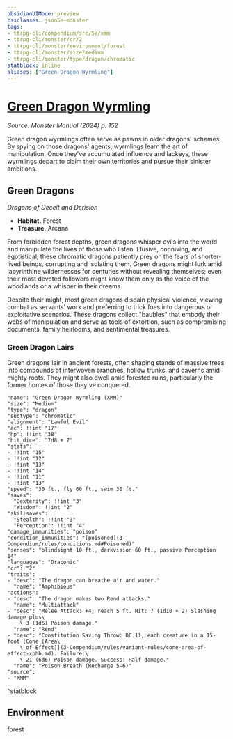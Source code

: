 ```yaml
---
obsidianUIMode: preview
cssclasses: json5e-monster
tags:
- ttrpg-cli/compendium/src/5e/xmm
- ttrpg-cli/monster/cr/2
- ttrpg-cli/monster/environment/forest
- ttrpg-cli/monster/size/medium
- ttrpg-cli/monster/type/dragon/chromatic
statblock: inline
aliases: ["Green Dragon Wyrmling"]
---
```

# [Green Dragon Wyrmling](3-Compendium\bestiary\dragon/green-dragon-wyrmling-xmm.md)
*Source: Monster Manual (2024) p. 152*  

Green dragon wyrmlings often serve as pawns in older dragons' schemes. By spying on those dragons' agents, wyrmlings learn the art of manipulation. Once they've accumulated influence and lackeys, these wyrmlings depart to claim their own territories and pursue their sinister ambitions.

## Green Dragons

*Dragons of Deceit and Derision*

- **Habitat.** Forest  
- **Treasure.** Arcana  

From forbidden forest depths, green dragons whisper evils into the world and manipulate the lives of those who listen. Elusive, conniving, and egotistical, these chromatic dragons patiently prey on the fears of shorter-lived beings, corrupting and isolating them. Green dragons might lurk amid labyrinthine wildernesses for centuries without revealing themselves; even their most devoted followers might know them only as the voice of the woodlands or a whisper in their dreams.

Despite their might, most green dragons disdain physical violence, viewing combat as servants' work and preferring to trick foes into dangerous or exploitative scenarios. These dragons collect "baubles" that embody their webs of manipulation and serve as tools of extortion, such as compromising documents, family heirlooms, and sentimental treasures.

### Green Dragon Lairs

Green dragons lair in ancient forests, often shaping stands of massive trees into compounds of interwoven branches, hollow trunks, and caverns amid mighty roots. They might also dwell amid forested ruins, particularly the former homes of those they've conquered.

```statblock
"name": "Green Dragon Wyrmling (XMM)"
"size": "Medium"
"type": "dragon"
"subtype": "chromatic"
"alignment": "Lawful Evil"
"ac": !!int "17"
"hp": !!int "38"
"hit_dice": "7d8 + 7"
"stats":
- !!int "15"
- !!int "12"
- !!int "13"
- !!int "14"
- !!int "11"
- !!int "13"
"speed": "30 ft., fly 60 ft., swim 30 ft."
"saves":
  "Dexterity": !!int "3"
  "Wisdom": !!int "2"
"skillsaves":
  "Stealth": !!int "3"
  "Perception": !!int "4"
"damage_immunities": "poison"
"condition_immunities": "[poisoned](3-Compendium/rules/conditions.md#Poisoned)"
"senses": "blindsight 10 ft., darkvision 60 ft., passive Perception 14"
"languages": "Draconic"
"cr": "2"
"traits":
- "desc": "The dragon can breathe air and water."
  "name": "Amphibious"
"actions":
- "desc": "The dragon makes two Rend attacks."
  "name": "Multiattack"
- "desc": "Melee Attack: +4, reach 5 ft. Hit: 7 (1d10 + 2) Slashing damage plus\
    \ 3 (1d6) Poison damage."
  "name": "Rend"
- "desc": "Constitution Saving Throw: DC 11, each creature in a 15-foot [Cone [Area\
    \ of Effect]](3-Compendium/rules/variant-rules/cone-area-of-effect-xphb.md). Failure:\
    \ 21 (6d6) Poison damage. Success: Half damage."
  "name": "Poison Breath (Recharge 5-6)"
"source":
- "XMM"
```
^statblock

## Environment

forest